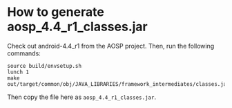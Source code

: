 # How to generate aosp_4.4_r1_classes.jar

Check out android-4.4_r1 from the AOSP project. Then, run the following commands:

```
source build/envsetup.sh
lunch 1
make out/target/common/obj/JAVA_LIBRARIES/framework_intermediates/classes.jar
```

Then copy the file here as `aosp_4.4_r1_classes.jar`.
